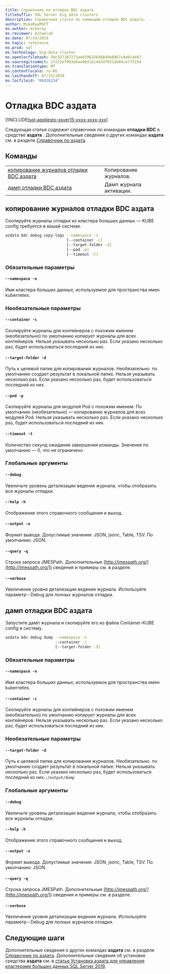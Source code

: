```yaml
---
title: Справочник по отладке BDC аздата
titleSuffix: SQL Server big data clusters
description: Справочная статья по командам отладки BDC аздата.
author: MikeRayMSFT
ms.author: mikeray
ms.reviewer: mihaelab
ms.date: 07/24/2019
ms.topic: reference
ms.prod: sql
ms.technology: big-data-cluster
ms.openlocfilehash: 38c327287273ae6596326d88d9e0d67c8e014d47
ms.sourcegitcommit: 1f222ef903e6aa0bd1b14d3df031eb04ce775154
ms.translationtype: MT
ms.contentlocale: ru-RU
ms.lasthandoff: 07/23/2019
ms.locfileid: "68426234"
---
```

# <a name="azdata-bdc-debug"></a>Отладка BDC аздата

[!INCLUDE[tsql-appliesto-ssver15-xxxx-xxxx-xxx](../includes/tsql-appliesto-ssver15-xxxx-xxxx-xxx.md)]

Следующая статья содержит справочник по командам **отладки BDC** в средстве **аздата** . Дополнительные сведения о других командах **аздата** см. в разделе [Справочник по аздата](reference-azdata.md).

## <a name="commands"></a>Команды
|     |     |
| --- | --- |
[копирование журналов отладки BDC аздата](#azdata-bdc-debug-copy-logs) | Копирование журналов.
[дамп отладки BDC аздата](#azdata-bdc-debug-dump) | Дамп журнала активации.
## <a name="azdata-bdc-debug-copy-logs"></a>копирование журналов отладки BDC аздата
Скопируйте журналы отладки из кластера больших данных — KUBE config требуется в вашей системе.
```bash
azdata bdc debug copy-logs --namespace -n 
                           [--container -c]  
                           [--target-folder -d]  
                           [--pod -p]  
                           [--timeout -t]
```
### <a name="required-parameters"></a>Обязательные параметры
#### `--namespace -n`
Имя кластера больших данных, используемое для пространства имен kubernetes.
### <a name="optional-parameters"></a>Необязательные параметры
#### `--container -c`
Скопируйте журналы для контейнеров с похожим именем (необязательно) по умолчанию копирует журналы для всех контейнеров. Нельзя указывать несколько раз. Если указано несколько раз, будет использоваться последний из них.
#### `--target-folder -d`
Путь к целевой папке для копирования журналов. Необязательно. по умолчанию создает результат в локальной папке.  Нельзя указывать несколько раз. Если указано несколько раз, будет использоваться последний из них.
#### `--pod -p`
Скопируйте журналы для модулей Pod с похожим именем. По умолчанию (необязательно) — копирование журналов для всех модулей Pod. Нельзя указывать несколько раз. Если указано несколько раз, будет использоваться последний из них.
#### `--timeout -t`
Количество секунд ожидания завершения команды. Значение по умолчанию — 0, что не ограничено
### <a name="global-arguments"></a>Глобальные аргументы
#### `--debug`
Увеличьте уровень детализации ведения журнала, чтобы отобразить все журналы отладки.
#### `--help -h`
Отображение этого справочного сообщения и выход.
#### `--output -o`
Формат вывода.  Допустимые значения: JSON, jsonc, Table, TSV.  По умолчанию: JSON.
#### `--query -q`
Строка запроса JMESPath. Дополнительные [http://jmespath.org/](http://jmespath.org/]) сведения и примеры см. в разделе.
#### `--verbose`
Увеличение уровня детализации ведения журнала. Используйте параметр--Debug для полных журналов отладки.
## <a name="azdata-bdc-debug-dump"></a>дамп отладки BDC аздата
Запустите дамп журнала и скопируйте его из файла Container-KUBE config в систему.
```bash
azdata bdc debug dump --namespace -n 
                      --container -c  
                      [--target-folder -d]
```
### <a name="required-parameters"></a>Обязательные параметры
#### `--namespace -n`
Имя кластера больших данных, используемое для пространства имен kubernetes.
#### `--container -c`
Скопируйте журналы для контейнеров с похожим именем (необязательно) по умолчанию копирует журналы для всех контейнеров. Нельзя указывать несколько раз. Если указано несколько раз, будет использоваться последний из них.
### <a name="optional-parameters"></a>Необязательные параметры
#### `--target-folder -d`
Путь к целевой папке для копирования журналов. Необязательно. по умолчанию создает результат в локальной папке.  Нельзя указывать несколько раз. Если указано несколько раз, будет использоваться последний из них.`./output/dump`
### <a name="global-arguments"></a>Глобальные аргументы
#### `--debug`
Увеличьте уровень детализации ведения журнала, чтобы отобразить все журналы отладки.
#### `--help -h`
Отображение этого справочного сообщения и выход.
#### `--output -o`
Формат вывода.  Допустимые значения: JSON, jsonc, Table, TSV.  По умолчанию: JSON.
#### `--query -q`
Строка запроса JMESPath. Дополнительные [http://jmespath.org/](http://jmespath.org/]) сведения и примеры см. в разделе.
#### `--verbose`
Увеличение уровня детализации ведения журнала. Используйте параметр--Debug для полных журналов отладки.

## <a name="next-steps"></a>Следующие шаги

Дополнительные сведения о других командах **аздата** см. в разделе [Справочник по аздата](reference-azdata.md). Дополнительные сведения об установке средства **аздата** см. в [статье Установка аздата для управления кластерами больших данных SQL Server 2019](deploy-install-azdata.md).
